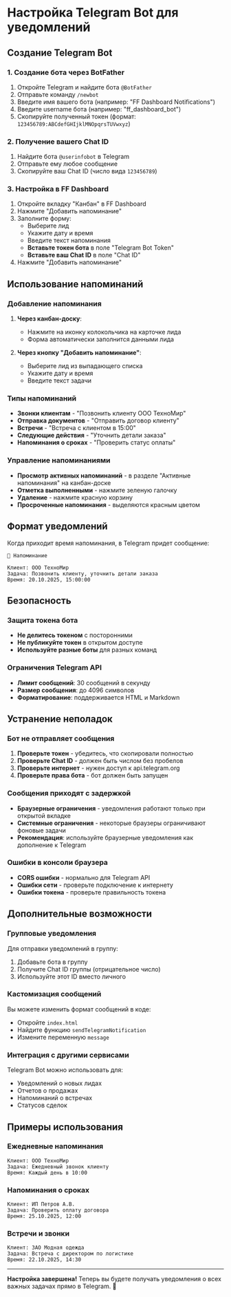 # Настройка Telegram Bot для уведомлений

## Создание Telegram Bot

### 1. Создание бота через BotFather

1. Откройте Telegram и найдите бота `@BotFather`
2. Отправьте команду `/newbot`
3. Введите имя вашего бота (например: "FF Dashboard Notifications")
4. Введите username бота (например: "ff_dashboard_bot")
5. Скопируйте полученный токен (формат: `123456789:ABCdefGHIjklMNOpqrsTUVwxyz`)

### 2. Получение вашего Chat ID

1. Найдите бота `@userinfobot` в Telegram
2. Отправьте ему любое сообщение
3. Скопируйте ваш Chat ID (число вида `123456789`)

### 3. Настройка в FF Dashboard

1. Откройте вкладку "Канбан" в FF Dashboard
2. Нажмите "Добавить напоминание"
3. Заполните форму:
   - Выберите лид
   - Укажите дату и время
   - Введите текст напоминания
   - **Вставьте токен бота** в поле "Telegram Bot Token"
   - **Вставьте ваш Chat ID** в поле "Chat ID"
4. Нажмите "Добавить напоминание"

## Использование напоминаний

### Добавление напоминания

1. **Через канбан-доску**:
   - Нажмите на иконку колокольчика на карточке лида
   - Форма автоматически заполнится данными лида

2. **Через кнопку "Добавить напоминание"**:
   - Выберите лид из выпадающего списка
   - Укажите дату и время
   - Введите текст задачи

### Типы напоминаний

- **Звонки клиентам** - "Позвонить клиенту ООО ТехноМир"
- **Отправка документов** - "Отправить договор клиенту"
- **Встречи** - "Встреча с клиентом в 15:00"
- **Следующие действия** - "Уточнить детали заказа"
- **Напоминания о сроках** - "Проверить статус оплаты"

### Управление напоминаниями

- **Просмотр активных напоминаний** - в разделе "Активные напоминания" на канбан-доске
- **Отметка выполненными** - нажмите зеленую галочку
- **Удаление** - нажмите красную корзину
- **Просроченные напоминания** - выделяются красным цветом

## Формат уведомлений

Когда приходит время напоминания, в Telegram придет сообщение:

```
🔔 Напоминание

Клиент: ООО ТехноМир
Задача: Позвонить клиенту, уточнить детали заказа
Время: 20.10.2025, 15:00:00
```

## Безопасность

### Защита токена бота

- **Не делитесь токеном** с посторонними
- **Не публикуйте токен** в открытом доступе
- **Используйте разные боты** для разных команд

### Ограничения Telegram API

- **Лимит сообщений**: 30 сообщений в секунду
- **Размер сообщения**: до 4096 символов
- **Форматирование**: поддерживается HTML и Markdown

## Устранение неполадок

### Бот не отправляет сообщения

1. **Проверьте токен** - убедитесь, что скопировали полностью
2. **Проверьте Chat ID** - должен быть числом без пробелов
3. **Проверьте интернет** - нужен доступ к api.telegram.org
4. **Проверьте права бота** - бот должен быть запущен

### Сообщения приходят с задержкой

- **Браузерные ограничения** - уведомления работают только при открытой вкладке
- **Системные ограничения** - некоторые браузеры ограничивают фоновые задачи
- **Рекомендация**: используйте браузерные уведомления как дополнение к Telegram

### Ошибки в консоли браузера

- **CORS ошибки** - нормально для Telegram API
- **Ошибки сети** - проверьте подключение к интернету
- **Ошибки токена** - проверьте правильность токена

## Дополнительные возможности

### Групповые уведомления

Для отправки уведомлений в группу:
1. Добавьте бота в группу
2. Получите Chat ID группы (отрицательное число)
3. Используйте этот ID вместо личного

### Кастомизация сообщений

Вы можете изменить формат сообщений в коде:
- Откройте `index.html`
- Найдите функцию `sendTelegramNotification`
- Измените переменную `message`

### Интеграция с другими сервисами

Telegram Bot можно использовать для:
- Уведомлений о новых лидах
- Отчетов о продажах
- Напоминаний о встречах
- Статусов сделок

## Примеры использования

### Ежедневные напоминания

```
Клиент: ООО ТехноМир
Задача: Ежедневный звонок клиенту
Время: Каждый день в 10:00
```

### Напоминания о сроках

```
Клиент: ИП Петров А.В.
Задача: Проверить оплату договора
Время: 25.10.2025, 12:00
```

### Встречи и звонки

```
Клиент: ЗАО Модная одежда
Задача: Встреча с директором по логистике
Время: 22.10.2025, 14:30
```

---

**Настройка завершена!** Теперь вы будете получать уведомления о всех важных задачах прямо в Telegram. 🚀

